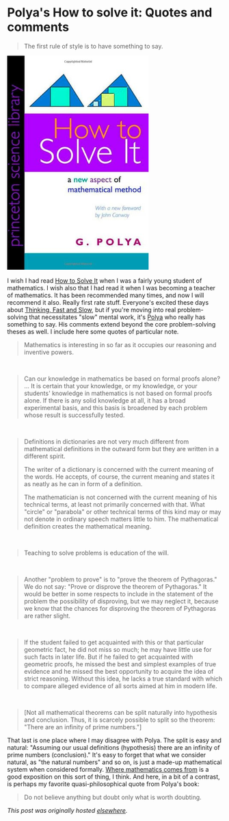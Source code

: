 # Polya's How to solve it: Quotes and comments



<blockquote>The first rule of style is to have something to say.</blockquote>
<a href="solveit.jpg"><img class="aligncenter size-medium wp-image-325" alt="solveit" src="solveit.jpg"></a>

I wish I had read <a href="http://www.amazon.com/How-Solve-It-Mathematical-Princeton/dp/069111966X">How to Solve It</a> when I was a fairly young student of mathematics. I wish also that I had read it when I was becoming a teacher of mathematics. It has been recommended many times, and now I will recommend it also. Really first rate stuff. Everyone's excited these days about <a href="http://www.amazon.com/Thinking-Fast-Slow-Daniel-Kahneman/dp/0374533555/">Thinking, Fast and Slow</a>, but if you're moving into real problem-solving that necessitates "slow" mental work, it's <a href="http://en.wikipedia.org/wiki/George_P%C3%B3lya">Polya</a> who really has something to say. His comments extend beyond the core problem-solving theses as well. I include here some quotes of particular note.
<blockquote>Mathematics is interesting in so far as it occupies our reasoning and inventive powers.</blockquote>
 
<blockquote>Can our knowledge in mathematics be based on formal proofs alone? ... <span>It is certain that your knowledge, or my knowledge, or your students' knowledge in mathematics is not based on formal proofs alone. If there is any solid knowledge at all, it has a broad experimental basis, and this basis is broadened by each problem whose result is successfully tested.</span>
</blockquote>
 
<blockquote>Definitions in dictionaries are not very much different from mathematical definitions in the outward form but they are written in a different spirit.

The writer of a dictionary is concerned with the current meaning of the words. He accepts, of course, the current meaning and states it as neatly as he can in form of a definition.

The mathematician is not concerned with the current meaning of his technical terms, at least not primarily concerned with that. What "circle" or "parabola" or other technical terms of this kind may or may not denote in ordinary speech matters little to him. The mathematical definition creates the mathematical meaning.</blockquote>
 
<blockquote>Teaching to solve problems is education of the will.</blockquote>
 
<blockquote>Another "problem to prove" is to "prove the theorem of Pythagoras." We do not say: "Prove or disprove the theorem of Pythagoras." It would be better in some respects to include in the statement of the problem the possibility of disproving, but we may neglect it, because we know that the chances for disproving the theorem of Pythagoras are rather slight.</blockquote>
 
<blockquote>If the student failed to get acquainted with this or that particular geometric fact, he did not miss so much; he may have little use for such facts in later life. But if he failed to get acquainted with geometric proofs, he missed the best and simplest examples of true evidence and he missed the best opportunity to acquire the idea of strict reasoning. Without this idea, he lacks a true standard with which to compare alleged evidence of all sorts aimed at him in modern life.</blockquote>
 
<blockquote>[Not all mathematical theorems can be split naturally into hypothesis and conclusion. Thus, it is scarcely possible to split so the theorem: "There are an infinity of prime numbers."]</blockquote>
That last is one place where I may disagree with Polya. The split is easy and natural: "Assuming our usual definitions (hypothesis) there are an infinity of prime numbers (conclusion)." It's easy to forget that what we consider natural, as "the natural numbers" and so on, is just a made-up mathematical system when considered formally. <a href="http://www.amazon.com/Where-Mathematics-Come-From-Embodied/dp/0465037712">Where mathematics comes from</a> is a good exposition on this sort of thing, I think. And here, in a bit of a contrast, is perhaps my favorite quasi-philosophical quote from Polya's book:
<blockquote>Do not believe anything but doubt only what is worth doubting.</blockquote>



*This post was originally hosted [elsewhere](https://planspacedotorg.wordpress.com/2013/09/28/polyas-how-to-solve-it-quotes-and-comments/).*
